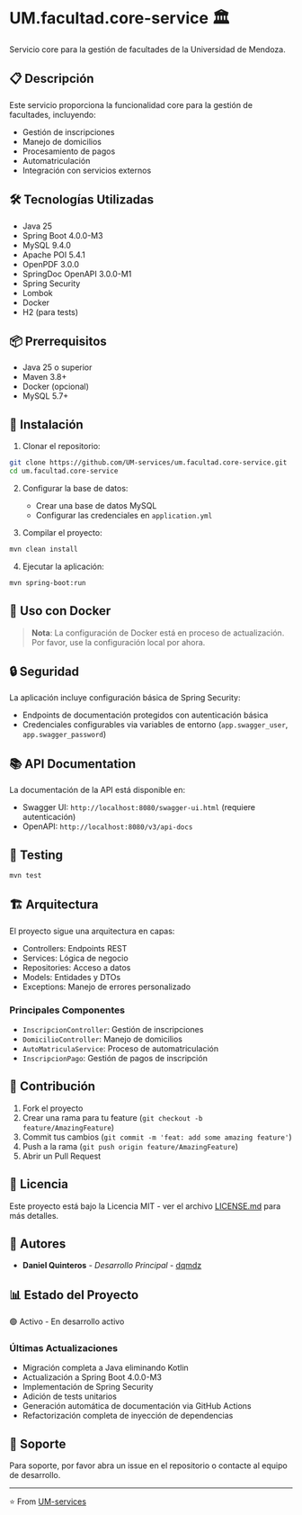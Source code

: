 # UM.facultad.core-service 🏛️

Servicio core para la gestión de facultades de la Universidad de Mendoza.

## 📋 Descripción

Este servicio proporciona la funcionalidad core para la gestión de facultades, incluyendo:
- Gestión de inscripciones
- Manejo de domicilios
- Procesamiento de pagos
- Automatriculación
- Integración con servicios externos

## 🛠️ Tecnologías Utilizadas

- Java 25
- Spring Boot 4.0.0-M3
- MySQL 9.4.0
- Apache POI 5.4.1
- OpenPDF 3.0.0
- SpringDoc OpenAPI 3.0.0-M1
- Spring Security
- Lombok
- Docker
- H2 (para tests)

## 📦 Prerrequisitos

- Java 25 o superior
- Maven 3.8+
- Docker (opcional)
- MySQL 5.7+

## 🚀 Instalación

1. Clonar el repositorio:
```bash
git clone https://github.com/UM-services/um.facultad.core-service.git
cd um.facultad.core-service
```

2. Configurar la base de datos:
   - Crear una base de datos MySQL
   - Configurar las credenciales en `application.yml`

3. Compilar el proyecto:
```bash
mvn clean install
```

4. Ejecutar la aplicación:
```bash
mvn spring-boot:run
```

## 🐳 Uso con Docker

> **Nota**: La configuración de Docker está en proceso de actualización. Por favor, use la configuración local por ahora.

## 🔒 Seguridad

La aplicación incluye configuración básica de Spring Security:
- Endpoints de documentación protegidos con autenticación básica
- Credenciales configurables via variables de entorno (`app.swagger_user`, `app.swagger_password`)

## 📚 API Documentation

La documentación de la API está disponible en:
- Swagger UI: `http://localhost:8080/swagger-ui.html` (requiere autenticación)
- OpenAPI: `http://localhost:8080/v3/api-docs`

## 🧪 Testing

```bash
mvn test
```

## 🏗️ Arquitectura

El proyecto sigue una arquitectura en capas:
- Controllers: Endpoints REST
- Services: Lógica de negocio
- Repositories: Acceso a datos
- Models: Entidades y DTOs
- Exceptions: Manejo de errores personalizado

### Principales Componentes

- `InscripcionController`: Gestión de inscripciones
- `DomicilioController`: Manejo de domicilios
- `AutoMatriculaService`: Proceso de automatriculación
- `InscripcionPago`: Gestión de pagos de inscripción

## 🤝 Contribución

1. Fork el proyecto
2. Crear una rama para tu feature (`git checkout -b feature/AmazingFeature`)
3. Commit tus cambios (`git commit -m 'feat: add some amazing feature'`)
4. Push a la rama (`git push origin feature/AmazingFeature`)
5. Abrir un Pull Request

## 📄 Licencia

Este proyecto está bajo la Licencia MIT - ver el archivo [LICENSE.md](LICENSE.md) para más detalles.

## 👥 Autores

- **Daniel Quinteros** - *Desarrollo Principal* - [dqmdz](https://github.com/dqmdz)

## 📊 Estado del Proyecto

🟢 Activo - En desarrollo activo

### Últimas Actualizaciones
- Migración completa a Java eliminando Kotlin
- Actualización a Spring Boot 4.0.0-M3
- Implementación de Spring Security
- Adición de tests unitarios
- Generación automática de documentación via GitHub Actions
- Refactorización completa de inyección de dependencias

## 💬 Soporte

Para soporte, por favor abra un issue en el repositorio o contacte al equipo de desarrollo.

---

⭐️ From [UM-services](https://github.com/UM-services)
